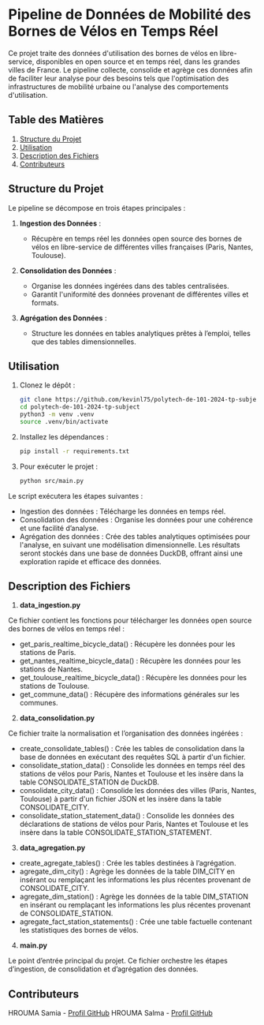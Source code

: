 # Pipeline de Données de Mobilité des Bornes de Vélos en Temps Réel

Ce projet traite des données d'utilisation des bornes de vélos en libre-service, disponibles en open source et en temps réel, dans les grandes villes de France. Le pipeline collecte, consolide et agrège ces données afin de faciliter leur analyse pour des besoins tels que l'optimisation des infrastructures de mobilité urbaine ou l'analyse des comportements d'utilisation.

## Table des Matières

1. [Structure du Projet](#structure-du-projet)
2. [Utilisation](#utilisation)
3. [Description des Fichiers](#description-des-fichiers)
4. [Contributeurs](#contributeurs)

## Structure du Projet

Le pipeline se décompose en trois étapes principales :

1. **Ingestion des Données** :
   - Récupère en temps réel les données open source des bornes de vélos en libre-service de différentes villes françaises (Paris, Nantes, Toulouse).
   
2. **Consolidation des Données** :
   - Organise les données ingérées dans des tables centralisées.
   - Garantit l'uniformité des données provenant de différentes villes et formats.
   
3. **Agrégation des Données** :
   - Structure les données en tables analytiques prêtes à l’emploi, telles que des tables dimensionnelles.

## Utilisation

1. Clonez le dépôt :
   ```bash
   git clone https://github.com/kevinl75/polytech-de-101-2024-tp-subject.git  
   cd polytech-de-101-2024-tp-subject
   python3 -m venv .venv
   source .venv/bin/activate

2. Installez les dépendances :
    ```bash
    pip install -r requirements.txt

3. Pour exécuter le projet :
   ```bash
   python src/main.py


Le script exécutera les étapes suivantes :

- Ingestion des données : Télécharge les données en temps réel.
- Consolidation des données : Organise les données pour une cohérence et une facilité d’analyse.
- Agrégation des données : Crée des tables analytiques optimisées pour l'analyse, en suivant une modélisation dimensionnelle. Les résultats seront stockés dans une base de données DuckDB, offrant ainsi une exploration rapide et efficace des données.

## Description des Fichiers

1. **data_ingestion.py**

Ce fichier contient les fonctions pour télécharger les données open source des bornes de vélos en temps réel :
- get_paris_realtime_bicycle_data() : Récupère les données pour les stations de Paris.
- get_nantes_realtime_bicycle_data() : Récupère les données pour les stations de Nantes.
- get_toulouse_realtime_bicycle_data() : Récupère les données pour les stations de Toulouse.
- get_commune_data() : Récupère des informations générales sur les communes.

2. **data_consolidation.py**

Ce fichier traite la normalisation et l’organisation des données ingérées :

- create_consolidate_tables() : Crée les tables de consolidation dans la base de données en exécutant des requêtes SQL à partir d'un fichier.
- consolidate_station_data() : Consolide les données en temps réel des stations de vélos pour Paris, Nantes et Toulouse et les insère dans la table CONSOLIDATE_STATION de DuckDB.
- consolidate_city_data() : Consolide les données des villes (Paris, Nantes, Toulouse) à partir d'un fichier JSON et les insère dans la table CONSOLIDATE_CITY.
- consolidate_station_statement_data() : Consolide les données des déclarations de stations de vélos pour Paris, Nantes et Toulouse et les insère dans la table CONSOLIDATE_STATION_STATEMENT.

3. **data_agregation.py**

- create_agregate_tables() : Crée les tables destinées à l’agrégation.
- agregate_dim_city() : Agrège les données de la table DIM_CITY en insérant ou remplaçant les informations les plus récentes provenant de CONSOLIDATE_CITY.
- agregate_dim_station() : Agrège les données de la table DIM_STATION en insérant ou remplaçant les informations les plus récentes provenant de CONSOLIDATE_STATION.
- agregate_fact_station_statements() : Crée une table factuelle contenant les statistiques des bornes de vélos.

4. **main.py**

Le point d’entrée principal du projet. Ce fichier orchestre les étapes d’ingestion, de consolidation et d’agrégation des données.

## Contributeurs

HROUMA Samia - [Profil GitHub](https://github.com/SamHrm)
HROUMA Salma - [Profil GitHub](https://github.com/salmahrouma)
